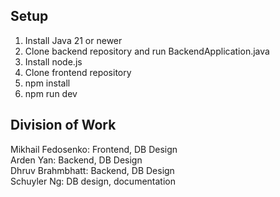 ## Setup
1. Install Java 21 or newer
2. Clone backend repository and run BackendApplication.java
3. Install node.js
4. Clone frontend repository
5. npm install
6. npm run dev
## Division of Work
Mikhail Fedosenko: Frontend, DB Design<br>
Arden Yan: Backend, DB Design<br>
Dhruv Brahmbhatt: Backend, DB Design<br>
Schuyler Ng: DB design, documentation
